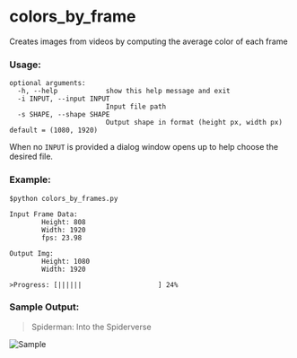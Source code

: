 # colors_by_frame
Creates images from videos by computing the average color of each frame

### Usage:
```
optional arguments:
  -h, --help            show this help message and exit
  -i INPUT, --input INPUT
                        Input file path
  -s SHAPE, --shape SHAPE
                        Output shape in format (height px, width px)    default = (1080, 1920)
```
When no `INPUT` is provided a dialog window opens up to help choose the desired file.

### Example:
```
$python colors_by_frames.py
```
```
Input Frame Data:
        Height: 808
        Width: 1920
        fps: 23.98

Output Img:
        Height: 1080
        Width: 1920

>Progress: [||||||                   ] 24%
```
### Sample Output:
> Spiderman: Into the Spiderverse

![Sample](/output_images/Into_The_Spiderverse.png)
